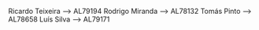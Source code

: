 Ricardo Teixeira --> AL79194
Rodrigo Miranda --> AL78132
Tomás Pinto --> AL78658
Luís Silva --> AL79171
